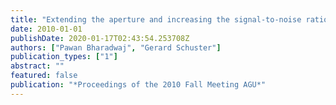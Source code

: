 ```yaml
---
title: "Extending the aperture and increasing the signal-to-noise ratio of refraction surveys with super-virtual interferometry"
date: 2010-01-01
publishDate: 2020-01-17T02:43:54.253708Z
authors: ["Pawan Bharadwaj", "Gerard Schuster"]
publication_types: ["1"]
abstract: ""
featured: false
publication: "*Proceedings of the 2010 Fall Meeting AGU*"
---
```


